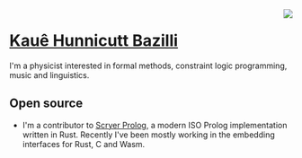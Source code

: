 <img align="right" src="https://github-readme-stats.vercel.app/api/top-langs/?username=bakaq&langs_count=12&layout=compact&theme=dracula&exclude_repo=home-manager-config,scryer-lib-docs">

# [Kauê Hunnicutt Bazilli](https://bakaq.net)

I'm a physicist interested in formal methods, constraint logic programming, music and linguistics.

## Open source

- I'm a contributor to [Scryer Prolog](https://github.com/mthom/scryer-prolog), a modern ISO Prolog implementation written in Rust. Recently I've been mostly working in the embedding interfaces for Rust, C and Wasm.
